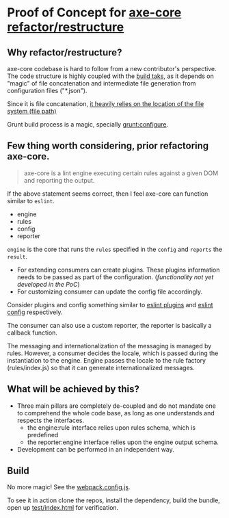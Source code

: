 # Proof of Concept for [axe-core refactor/restructure](https://github.com/dequelabs/axe-core/issues/189)

## Why refactor/restructure?

axe-core codebase is hard to follow from a new contributor's perspective.
The code structure is highly coupled with the [build taks](https://github.com/dequelabs/axe-core/blob/master/Gruntfile.js#L237),
as it depends on "magic" of file concatenation and intermediate file generation from configuration files ("*.json").

Since it is file concatenation, [it heavily relies on the location of the file system (file path)](https://github.com/dequelabs/axe-core/blob/master/Gruntfile.js#L46-L73)

Grunt build process is a magic, specially [grunt:configure](https://github.com/dequelabs/axe-core/blob/master/Gruntfile.js#L74-L85).


## Few thing worth considering, prior refactoring axe-core.

>axe-core is a lint engine executing certain rules against a given DOM and reporting the output.

If the above statement seems correct, then I feel axe-core can function similar to `eslint`.

- engine
- rules
- config
- reporter

`engine` is the core that runs the `rules` specified in the `config` and `reports` the `result`.

- For extending consumers can create plugins. These plugins information needs to be passed as part of the configuration. (_functionality not yet developed in the PoC_)
- For customizing consumer can update the config file accordingly.

Consider plugins and config something similar to [eslint plugins](http://eslint.org/docs/developer-guide/working-with-plugins) and [eslint config](http://eslint.org/docs/user-guide/configuring) respectively.

The consumer can also use a custom reporter, the reporter is basically a callback function.

The messaging and internationalization of the messaging is managed by rules. However, a consumer decides the locale, which is passed during the instantiation to the engine.
Engine passes the locale to the rule factory (rules/index.js) so that it can generate internationalized messages.


## What will be achieved by this?

- Three main pillars are completely de-coupled and do not mandate one to comprehend the whole code base, as long as one understands and respects the interfaces.
  - the engine:rule interface relies upon rules schema, which is predefined
  - the reporter:engine interface relies upon the engine output schema.
- Development can be performed in an independent way.

## Build

No more magic! See the [webpack.config.js](webpack.config.js).

To see it in action clone the repos, install the dependency, build the bundle, open up [test/index.html](test/index.html) for verification.

